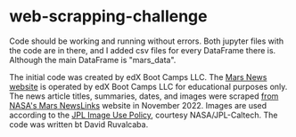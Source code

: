# web-scrapping-challenge

Code should be working and running without errors. Both jupyter files with the code are in there, and I added csv files for every DataFrame there is. Although the main DataFrame is "mars_data".

The initial code was created by edX Boot Camps LLC. The [Mars News website](https://static.bc-edx.com/data/web/mars_news/index.html) is operated by edX Boot Camps LLC for educational purposes only. The news article titles, summaries, dates, and images were scraped [from NASA's Mars NewsLinks](https://science.nasa.gov/mars/) website in November 2022. Images are used according to the [JPL Image Use Policy](https://www.jpl.nasa.gov/jpl-image-use-policy/), courtesy NASA/JPL-Caltech. The code was written bt David Ruvalcaba.
